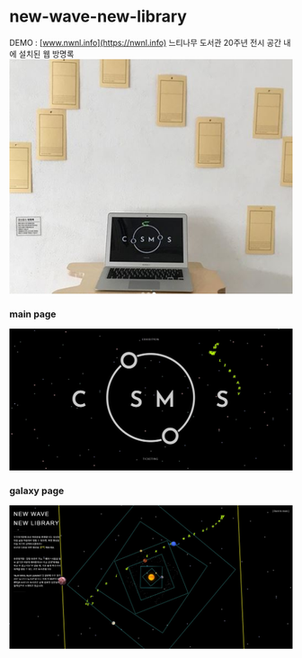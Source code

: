 # new-wave-new-library
 DEMO : [www.nwnl.info](https://nwnl.info) 
 느티나무 도서관 20주년 전시 공간 내에 설치된 웹 방명록
![space pic](./img/space.JPG)

### main page 
![main page](./img/index.JPG)

### galaxy page
![galaxy page](./img/galaxy.JPG)